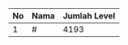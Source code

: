 | No | Nama            | Jumlah Level |
|----|-----------------|--------------|
| 1  | #    |    4193        |
